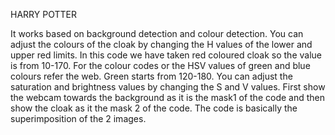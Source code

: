 HARRY POTTER

 It works based on background detection and colour detection.
 You can adjust the colours of the cloak by changing the H values of the lower and upper red limits. In this code we have taken red coloured cloak    so the value is from 10-170.
 For the colour codes or the HSV values of green and blue colours refer the web. Green starts from 120-180.
 You can adjust the saturation and brightness values by changing the S and V values.
 First show the webcam towards the background as it is the mask1 of the code and then show the cloak as it the mask 2 of the code.
 The code is basically the superimposition of the 2 images.
